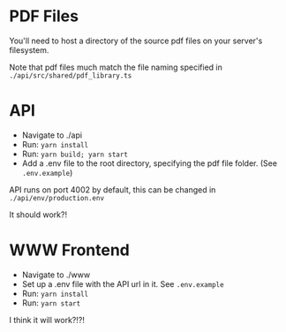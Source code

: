 # PDF Files

You'll need to host a directory of the source pdf files on your server's filesystem.

Note that pdf files much match the file naming specified in `./api/src/shared/pdf_library.ts`

# API

- Navigate to ./api
- Run: `yarn install`
- Run: `yarn build; yarn start`
- Add a .env file to the root directory, specifying the pdf file folder. (See `.env.example`)

API runs on port 4002 by default, this can be changed in `./api/env/production.env`

It should work?!

# WWW Frontend

- Navigate to ./www
- Set up a .env file with the API url in it. See `.env.example`
- Run: `yarn install`
- Run: `yarn start`

I think it will work?!?!
